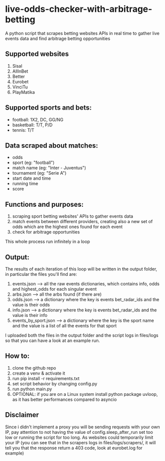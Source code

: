 # live-odds-checker-with-arbitrage-betting
A  python script that scrapes betting websites APIs in real time to gather live events data and find arbitrage betting opportunities



## Supported websites
1. Sisal
2. AllInBet
3. Better
4. Eurobet
5. VinciTu
6. PlayMatika
   


## Supported sports and bets:
- football: 1X2, DC, GG/NG
- basketball: T/T, P/D
- tennis: T/T



## Data scraped about matches:
- odds
- sport (eg: "football")
- match name (eg: "Inter - Juventus")
- tournament (eg: "Serie A")
- start date and time
- running time
- score



## Functions and purposes:
1. scraping sport betting websites' APIs to gather events data
2. match events between different providers, creating also a new set of odds which are the highest ones found for each event
3. check for arbitrage opportunities


This whole process run infinitely in a loop



## Output:
The results of each iteration of this loop will be written in the output folder, in particular the files you'll find are:
1. events.json --> all the raw events dictionaries, which contains info, odds and highest_odds  for each singular event  
2. arbs.json --> all the arbs found (if there are)
3. odds.json --> a dictionary where the key is events bet_radar_ids and the value is their odds
4. info.json --> a dictionary where the key is events bet_radar_ids and the value is their info
4. events_by_sport.json --> a dictionary where the key is the sport name and the value is a list of all the events for that sport
   
I uploaded both the files in the output folder and the script logs in files/logs so that you can have a look at an example run.


## How to:
1. clone the github repo
2. create a venv & activate it
3. run pip install -r requirements.txt
4. set script behavior by changing config.py
5. run python main.py
6. OPTIONAL: if you are on a Linux system install python package uvloop, as it has better performances compared to asyncio


## Disclaimer
Since i didn't implement a proxy you will be sending requests with your own IP, pay attention to not having the value of config.sleep_after_run set too low or running the script for too long. 
As websites could temporarily limit your IP (you can see that in the scrapers logs in files/logs/scrapers/, it will tell you that the response return a 403 code, look at eurobet.log for example)
